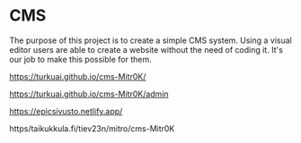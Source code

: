 # CMS

The purpose of this project is to create a simple CMS system. Using a visual editor users are able to create a website without the need of coding it. It's our job to make this possible for them.
 
https://turkuai.github.io/cms-Mitr0K/

https://turkuai.github.io/cms-Mitr0K/admin

https://epicsivusto.netlify.app/

https/taikukkula.fi/tiev23n/mitro/cms-Mitr0K
